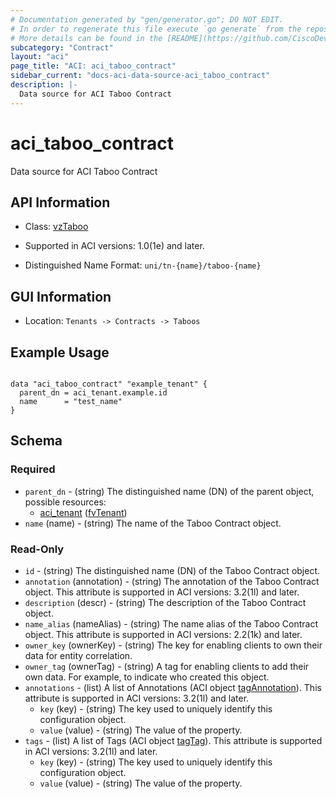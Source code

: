 ```yaml
---
# Documentation generated by "gen/generator.go"; DO NOT EDIT.
# In order to regenerate this file execute `go generate` from the repository root.
# More details can be found in the [README](https://github.com/CiscoDevNet/terraform-provider-aci/blob/master/README.md).
subcategory: "Contract"
layout: "aci"
page_title: "ACI: aci_taboo_contract"
sidebar_current: "docs-aci-data-source-aci_taboo_contract"
description: |-
  Data source for ACI Taboo Contract
---
```


# aci_taboo_contract #

Data source for ACI Taboo Contract

## API Information ##

* Class: [vzTaboo](https://pubhub.devnetcloud.com/media/model-doc-latest/docs/app/index.html#/objects/vzTaboo/overview)

* Supported in ACI versions: 1.0(1e) and later.

* Distinguished Name Format: `uni/tn-{name}/taboo-{name}`

## GUI Information ##

* Location: `Tenants -> Contracts -> Taboos`

## Example Usage ##

```hcl

data "aci_taboo_contract" "example_tenant" {
  parent_dn = aci_tenant.example.id
  name      = "test_name"
}

```

## Schema ##

### Required ###

* `parent_dn` - (string) The distinguished name (DN) of the parent object, possible resources:
  - [aci_tenant](https://registry.terraform.io/providers/CiscoDevNet/aci/latest/docs/resources/tenant) ([fvTenant](https://pubhub.devnetcloud.com/media/model-doc-latest/docs/app/index.html#/objects/fvTenant/overview))
* `name` (name) - (string) The name of the Taboo Contract object.

### Read-Only ###

* `id` - (string) The distinguished name (DN) of the Taboo Contract object.
* `annotation` (annotation) - (string) The annotation of the Taboo Contract object. This attribute is supported in ACI versions: 3.2(1l) and later.
* `description` (descr) - (string) The description of the Taboo Contract object.
* `name_alias` (nameAlias) - (string) The name alias of the Taboo Contract object. This attribute is supported in ACI versions: 2.2(1k) and later.
* `owner_key` (ownerKey) - (string) The key for enabling clients to own their data for entity correlation.
* `owner_tag` (ownerTag) - (string) A tag for enabling clients to add their own data. For example, to indicate who created this object.
* `annotations` - (list) A list of Annotations (ACI object [tagAnnotation](https://pubhub.devnetcloud.com/media/model-doc-latest/docs/app/index.html#/objects/tagAnnotation/overview)). This attribute is supported in ACI versions: 3.2(1l) and later.
    * `key` (key) - (string) The key used to uniquely identify this configuration object.
    * `value` (value) - (string) The value of the property.
* `tags` - (list) A list of Tags (ACI object [tagTag](https://pubhub.devnetcloud.com/media/model-doc-latest/docs/app/index.html#/objects/tagTag/overview)). This attribute is supported in ACI versions: 3.2(1l) and later.
    * `key` (key) - (string) The key used to uniquely identify this configuration object.
    * `value` (value) - (string) The value of the property.
